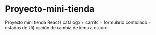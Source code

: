 # Proyecto-mini-tienda
Proyecto mini tienda React ( catálogo + carrito + formulario controlado + estados de Ui) opción de cambia de tema a oscuro.
